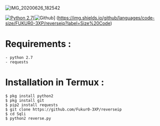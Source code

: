 ![IMG_20200626_182542](https://user-images.githubusercontent.com/59508497/85852637-2f72e080-b7db-11ea-8fa9-1dae84f77352.JPG)

[![Python 2.7](https://img.shields.io/badge/python-2.7-yellow.svg)](https://www.python.org/)[![Github](https://img.shields.io/github/stars/FUKUR0-3XP/reverseip?style=social)] (https://img.shields.io/github/languages/code-size/FUKUR0-3XP/reverseip?label=Size%20Code)

# Requirements :

```
- python 2.7
- requests
```
# Installation in Termux :

```
$ pkg install python2
$ pkg install git
$ pip2 install requests
$ git clone https://github.com/Fukur0-3XP/reverseip
$ cd Sqli
$ python2 reverse.py
```
